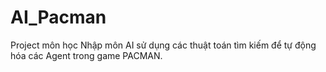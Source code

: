 # AI_Pacman
Project môn học Nhập môn AI sử dụng các thuật toán tìm kiếm để tự động hóa các Agent trong game PACMAN.
